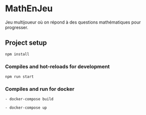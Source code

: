 # MathEnJeu

Jeu multijoueur où on répond à des questions mathématiques pour progresser.

## Project setup

```
npm install
```

### Compiles and hot-reloads for development

```
npm run start
```

### Compiles and run for docker

```
- docker-compose build

- docker-compose up
```
